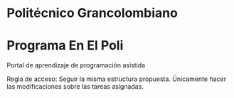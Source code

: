 # Politécnico Grancolombiano 
# Programa En El Poli
Portal de aprendizaje de programación asistida

Regla de acceso:
Seguir la misma estructura propuesta. Únicamente hacer las modificaciones sobre las tareas asignadas.

